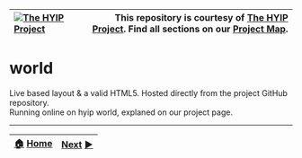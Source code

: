 |[![The HYIP Project](https://avatars1.githubusercontent.com/u/8466209?v=10&s=30)](https://github.com/hyip) |This repository is courtesy of [The HYIP Project](https://github.com/hyip). Find all sections on our [Project Map](https://github.com/hyip/info/wiki/maps).|
|:----|----:|

# world
Live based layout & a valid HTML5. Hosted directly from the project GitHub repository.   
Running online on hyip world, explaned on our project page.



***
|[:house:](https://github.com/hyip) [Home](https://github.com/hyip)|[Next](https://github.com/hyipinfo/hyipinfo.github.io) [:arrow_forward:](https://github.com/hyipinfo/hyipinfo.github.io)|
|:----|----:|
